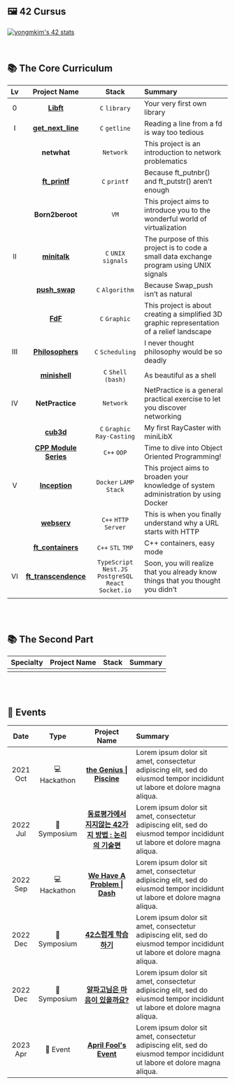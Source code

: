 ## 🖼️ 42 Cursus
<!--
[![yongmkim's 42 stats](https://badge42.vercel.app/api/v2/cl38txogk004909l100cr3o0d/stats?cursusId=9&coalitionId=piscine)](https://profile.intra.42.fr/users/yongmkim)
-->
<!--
[![yongmkim's 42 stats](https://badge42.vercel.app/api/v2/cl38txogk004909l100cr3o0d/stats?cursusId=21&coalitionId=86)](https://profile.intra.42.fr/users/yongmkim)
-->
[![yongmkim's 42 stats](https://badge.mediaplus.ma/darkblue/yongmkim?1337Badge=off&UM6P=off)](https://profile.intra.42.fr/users/yongmkim)

<br/>

## 📚 The Core Curriculum
<!--
|| **[pipex](https://github.com/ecole42-yoma/pipex)** | [![yongmkim's 42 pipex Score](https://badge42.vercel.app/api/v2/cl38txogk004909l100cr3o0d/project/2496548)](https://github.com/ecole42-yoma/pipex) | `C` `pipe` |  |
|| **[fract-ol](https://github.com/ecole42-yoma/fract-ol)** | [![yongmkim's 42 fract-ol Score](https://badge42.vercel.app/api/v2/cl38txogk004909l100cr3o0d/project/2496226)](https://github.com/ecole42-yoma/fract-ol) | `C` `Graphic` |  |
|| **[so-long](https://github.com/ecole42-yoma/so-long)** | [![yongmkim's 42 so_long Score](https://badge42.vercel.app/api/v2/cl38txogk004909l100cr3o0d/project/2542702)](https://github.com/ecole42-yoma/so-long) | `C` `Graphic` |  |
-->

| Lv | Project Name  |  Stack  |  Summary  |
|:---:|:---:|:---:|:---|
| 0 | **[Libft](https://github.com/ecole42-yoma/Libft)** | `C` `library` | Your very first own library |
| I | **[get_next_line](https://github.com/ecole42-yoma/get_next_line)** | `C` `getline` | Reading a line from a fd is way too tedious |
| | **netwhat** | `Network` | This project is an introduction to network problematics |
| | **[ft_printf](https://github.com/ecole42-yoma/ft_printf)** | `C` `printf` | Because ft_putnbr() and ft_putstr() aren’t enough |
| | **Born2beroot** | `VM` | This project aims to introduce you to the wonderful world of virtualization |
| II | **[minitalk](https://github.com/ecole42-yoma/minitalk)** | `C` `UNIX signals` | The purpose of this project is to code a small data exchange program using UNIX signals |
| | **[push_swap](https://github.com/ecole42-yoma/push_swap)** | `C` `Algorithm` | Because Swap_push isn’t as natural |
| | **[FdF](https://github.com/ecole42-yoma/FdF)** | `C` `Graphic` | This project is about creating a simplified 3D graphic representation of a relief landscape |
| III | **[Philosophers](https://github.com/ecole42-yoma/Philosophers)** | `C` `Scheduling` | I never thought philosophy would be so deadly |
| | **[minishell](https://github.com/ecole42-yoma/minishell)** | `C` `Shell (bash)` | As beautiful as a shell |
| IV | **NetPractice** | `Network` | NetPractice is a general practical exercise to let you discover networking |
| | **[cub3d](https://github.com/ecole42-yoma/cub3d)** | `C` `Graphic` `Ray-Casting` | My first RayCaster with miniLibX |
| | **[CPP Module Series](https://github.com/ecole42-yoma/CPP-Module)** | `C++` `OOP` | Time to dive into Object Oriented Programming! |
| V | **[Inception](https://github.com/ecole42-yoma/Inception)** | `Docker` `LAMP Stack` | This project aims to broaden your knowledge of system administration by using Docker |
| | **[webserv](https://github.com/ecole42-yoma/webserv)** | `C++` `HTTP Server` | This is when you finally understand why a URL starts with HTTP |
| | **[ft_containers](https://github.com/ecole42-yoma/ft_containers)** | `C++` `STL` `TMP` | C++ containers, easy mode |
| VI | **[ft_transcendence](https://github.com/ecole42-yoma/ft_transcendence)** | `TypeScript` `Nest.JS` `PostgreSQL` <br> `React` `Socket.io` | Soon, you will realize that you already know things that you thought you didn’t |
||  |  |  |  |

<br><br>

## 📚 The Second Part
|  Specialty  |  Project Name  |  Stack  |  Summary  |
|:---:|:---:|:---:|:---|
| | | | |

<br><br>
## 🎁 Events
|  Date  |  Type  |  Project Name  |  Summary  |
|:---:|:---:|:---:|:---|
|  2021 Oct |  💻 Hackathon  |  **[the Genius \| Piscine](https://github.com/ecole42-yoma/2021_42_hackathon_the_Genius_Piscine)**  |  Lorem ipsum dolor sit amet, consectetur adipiscing elit, sed do eiusmod tempor incididunt ut labore et dolore magna aliqua.  |
|  2022 Jul |  🎤 Symposium  |  **[동료평가에서 지지않는 42가지 방법 : 논리의 기술편](https://www.canva.com/design/DAFGMwf84HU/0ZR5gKkJZm2r9BEK4HEPcw/edit?utm_content=DAFGMwf84HU&utm_campaign=designshare&utm_medium=link2&utm_source=sharebutton)**  |  Lorem ipsum dolor sit amet, consectetur adipiscing elit, sed do eiusmod tempor incididunt ut labore et dolore magna aliqua.  |
|  2022 Sep |  💻 Hackathon  |  **[We Have A Problem \| Dash](https://github.com/ecole42-yoma/2022_42_hackathon_We_have_a_problem_dash)** |  Lorem ipsum dolor sit amet, consectetur adipiscing elit, sed do eiusmod tempor incididunt ut labore et dolore magna aliqua.  |
|  2022 Dec |  🎤 Symposium  |  **[42스럽게 학습하기](https://www.canva.com/design/DAFTxYG2DFk/oljHiRTezFfQZwPSL6HKTA/edit?utm_content=DAFTxYG2DFk&utm_campaign=designshare&utm_medium=link2&utm_source=sharebutton)**  |  Lorem ipsum dolor sit amet, consectetur adipiscing elit, sed do eiusmod tempor incididunt ut labore et dolore magna aliqua.  |
|  2022 Dec |  🎤 Symposium  |  **[알파고님은 마음이 있을까요?](https://www.canva.com/design/DAFTzdRZaUo/uKueLFuOsaUq4k-rTcpABQ/edit?utm_content=DAFTzdRZaUo&utm_campaign=designshare&utm_medium=link2&utm_source=sharebutton)**  |  Lorem ipsum dolor sit amet, consectetur adipiscing elit, sed do eiusmod tempor incididunt ut labore et dolore magna aliqua.  |
|  2023 Apr |  🎁 Event  |  **[April Fool's Event](https://github.com/ecole42-yoma/2023_42_event_April_Fools_Day)** |  Lorem ipsum dolor sit amet, consectetur adipiscing elit, sed do eiusmod tempor incididunt ut labore et dolore magna aliqua.  |

<!--
| type |  |  |  |  |
-->

<!--
[canva](https://www.canva.com/design/DAFGMwf84HU/0ZR5gKkJZm2r9BEK4HEPcw/view?utm_content=DAFGMwf84HU&utm_campaign=designshare&utm_medium=link2&utm_source=sharebutton)
-->
